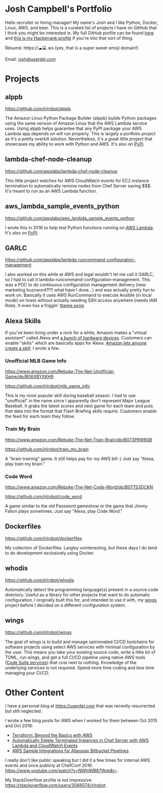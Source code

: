 # Josh Campbell's Portfolio
Hello recruiter or hiring manager! My name's Josh and I like Python, Docker, Linux, AWS, and beer. This is a curated list of projects I have on GitHub that I think you might be interested in. My full GitHub profile can be found [here](https://github.com/irlrobot) and [this is my Hackerrank profile](https://www.hackerrank.com/irlrobot) if you're into that sort of thing.

Résumé: https://☁💻.ws (yes, that is a super sweet emoji domain!)

Email: [josh@userdel.com](mailto:josh@userdel.com)

# Projects
## alppb
https://github.com/irlrobot/alppb

The Amazon Linux Python Package Builder (alppb) builds Python packages using the same version of Amazon Linux that the AWS Lambda service uses. Using alppb helps guarantee that any PyPI package your AWS Lambda app depends on will run properly. This is largely a portfolio project as it's a pretty overkill solution. Nevertheless, it's a great little project that showcases my ability to work with Python and AWS. It's also on [PyPI](https://pypi.org/project/alppb/).

## lambda-chef-node-cleanup
https://github.com/awslabs/lambda-chef-node-cleanup

This little project watches for AWS CloudWatch events for EC2 instance termination to automatically remove nodes from Chef Server saving $$$. It's meant to run as an AWS Lambda function.

## aws_lambda_sample_events_python
https://github.com/awslabs/aws_lambda_sample_events_python

I wrote this in 2016 to help test Python functions running on [AWS Lambda](https://aws.amazon.com/lambda/). It's also on [PyPI](https://pypi.org/project/aws-lambda-sample-events/).

## GARLC
https://github.com/awslabs/lambda-runcommand-configuration-management

I also worked on this while at AWS and legal wouldn't let me call it GARLC, so I had to call it lambda-runcommand-configuration-management. This was a POC to do continuous configuration management delivery (new marketing buzzword?!?! what have I done...) and was actually pretty fun to work on. Basically it uses AWS RunCommand to execute Ansible (in local mode) on hosts without actually needing SSH access anywhere (needs IAM Role). It even has a friggin' [theme song](https://github.com/awslabs/lambda-runcommand-configuration-management#theme-song).

## Alexa Skills
If you've been living under a rock for a while, Amazon makes a "virtual assistant" called Alexa and [a bunch of hardware devices](https://www.amazon.com/Amazon-Echo-And-Alexa-Devices/b?node=9818047011). Customers can enable "skills" which are basically apps for Alexa. [Amazon lets anyone create a skill](https://developer.amazon.com/alexa). I wrote a few.

### Unofficial MLB Game Info
https://www.amazon.com/Rebuke-The-Net-Unofficial-Game/dp/B06XBYXKH9

https://github.com/irlrobot/mlb_game_info

This is my most popular skill during baseball season. I had to use "unofficial" in the name since I apparently don't represent Major League Baseball. It grabs the latest scores and next game for each team and puts that data into the format that Flash Briefing skills require. Customers enable the feed for each team they follow.

### Train My Brain
https://www.amazon.com/Rebuke-The-Net-Train-Brain/dp/B073PRW6SB

https://github.com/irlrobot/train_my_brain

A "brain training" game. It still helps pay for my AWS bill :) Just say "Alexa, play train my brain."

### Code Word
https://www.amazon.com/Rebuke-The-Net-Code-Word/dp/B077S3DCKN

https://github.com/irlrobot/code_word

A game similar to the old Password gameshow or the game that Jimmy Fallon plays sometimes. Just say "Alexa, play Code Word."

## Dockerfiles
https://github.com/irlrobot/dockerfiles

My collection of Dockerfiles. Largley uninteresting, but these days I do tend to do development exclusively using Docker.

## whodis
https://github.com/irlrobot/whodis

Automatically detect the programming language(s) present in a source code directory. Useful as a library for other projects that want to do automatic configuration. I originally built this for, and intended to use it with, my [wings](https://github.com/irlrobot/portfolio#wings) project before I decided on a different configuration system.

## wings
https://github.com/irlrobot/wings

The goal of wings is to build and manage opinionated CI/CD toolchains for software projects using select AWS services with minimal configuration by the user. This means you take your existing source code, write a little bit of TOML, run wings, and get a full CI/CD pipeline using native AWS tools ([Code Suite services](https://aws.amazon.com/products/developer-tools/)) that cost next to nothing. Knowledge of the underlying services is not required. Spend more time coding and less time managing your CI/CD.

# Other Content
I have a personal blog at https://userdel.com that was recently resurrected but still neglected.

I wrote a few blog posts for AWS when I worked for them between Oct 2015 and Oct 2018:
* [Terraform: Beyond the Basics with AWS](https://aws.amazon.com/blogs/apn/terraform-beyond-the-basics-with-aws/)
* [Automatically Delete Terminated Instances in Chef Server with AWS Lambda and CloudWatch Events](https://aws.amazon.com/blogs/apn/automatically-delete-terminated-instances-in-chef-server-with-aws-lambda-and-cloudwatch-events/)
* [AWS Sample Integrations for Atlassian Bitbucket Pipelines](https://aws.amazon.com/blogs/apn/aws-sample-integrations-for-atlassian-bitbucket-pipelines/)

I really don't like public speaking but I did it a few times for internal AWS events and once publicly at ChefConf 2016: https://www.youtube.com/watch?v=NWhiWB87Wok&t=.

My StackOverflow profile is not impressive: https://stackoverflow.com/users/3066574/irlrobot.
